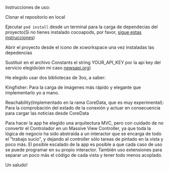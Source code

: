 Instrucciones de uso:

Clonar el repositorio en local

Ejecutar `pod install` desde un terminal para la carga de dependecias del proyecto(Si no tienes instalado cocoapods, por favor, [sigue estas instrucciones](https://cocoapods.org))

Abrir el proyecto desde el icono de xcworkspace una vez instaladas las depedencias

Sustituir en el archivo Constants el string YOUR_API_KEY por la api key del servicio elegido(en mi caso [newsapi.org](https://newsapi.org))

He elegido usar dos bibliotecas de 3os, a saber:

Kingfisher: Para la carga de imágenes más rápido y elegante que implementarlo yo a mano.

Reachability(Implementado en la rama CoreData, que es muy experimental): Para la comprobación del estado de la conexión y actuar en consecuencia para cargar las noticias desde CoreData

Para hacer la app he elegido una arquitectura MVC, pero con cuidado de no convertir el Controlador en un Massive View Controller, ya que toda la lógica de negocio ha sido abstraida a un interactor que se encarga de todo el "trabajo sucio", y dejando al controller sólo tareas de pintado en la vista y poco más. El posible escalado de la app es posible a que cada caso de uso se puede programar en su propio interactor. También uso extensiones para separar un poco más el código de cada vista y tener todo menos acoplado.

Un saludo!



